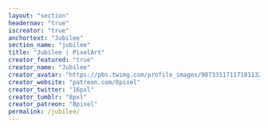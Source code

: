 ```yaml
---
layout: "section"
headernav: "true"
iscreator: "true"
anchortext: "Jubilee"
section_name: "jubilee"
title: "Jubilee | PixelArt"
creator_featured: "true"
creator_name: "Jubilee"
creator_avatar: "https://pbs.twimg.com/profile_images/907331171171811329/htJtavuU_400x400.jpg"
creator_website: "patreon.com/8pixel"
creator_twitter: "16pxl"
creator_tumblr: "8pxl"
creator_patreon: "8pixel"
permalink: /jubilee/
---
```

